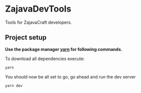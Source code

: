 # ZajavaDevTools

Tools for ZajavaCraft developers.

## Project setup

**Use the package manager [yarn](https://yarnpkg.com/) for following commands.**

To download all dependencies execute:

```bash
yarn
```

You should now be all set to go, go ahead and run the dev server

```bash
yarn dev
```
